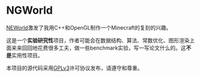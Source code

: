 # NGWorld
[NEWorld](https://github.com/Infinideastudio/NEWorld)激发了我用C++和OpenGL制作一个Minecraft的复刻的兴趣。

这是一个**实验研究性**项目，作者可能会在数据结构、算法、常数优化、图形渲染上面来来回回地花费很多工夫，做一些benchmark实验，写一写论文什么的。这**不是**实用性项目。

本项目的源代码采用[GPLv3](http://www.gnu.org/licenses/gpl.html)许可协议发布，请遵守和尊重。
